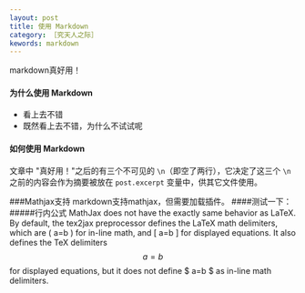 ```yaml
---
layout: post
title: 使用 Markdown
category: ［究天人之际］
kewords: markdown
---
```

markdown真好用！


#### 为什么使用 Markdown

* 看上去不错  
* 既然看上去不错，为什么不试试呢  

#### 如何使用 Markdown
文章中 "真好用！"之后的有三个不可见的 `\n`（即空了两行），它决定了这三个 `\n` 之前的内容会作为摘要被放在 `post.excerpt` 变量中，供其它文件使用。

###Mathjax支持
markdown支持mathjax，但需要加载插件。
####测试一下：
#####行内公式
MathJax does not have the exactly same behavior as LaTeX. By default, the tex2jax preprocessor defines the LaTeX math delimiters, which are \( a=b \) for in-line math, and \[ a=b \] for displayed equations. It also defines the TeX delimiters $$ a=b $$ for displayed equations, but it does not define $ a=b $ as in-line math delimiters.